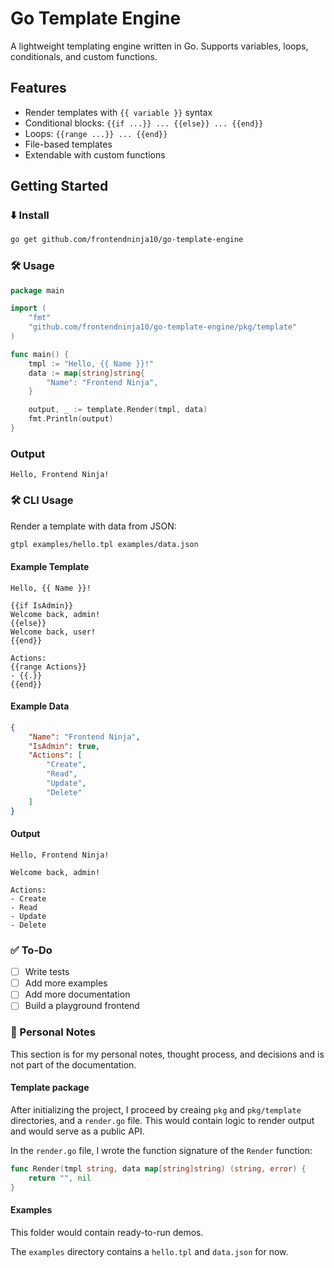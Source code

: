 # Go Template Engine
A lightweight templating engine written in Go.
Supports variables, loops, conditionals, and custom functions.

## Features
- Render templates with `{{ variable }}` syntax
- Conditional blocks: `{{if ...}} ... {{else}} ... {{end}}`
- Loops: ``{{range ...}} ... {{end}}``
- File-based templates
- Extendable with custom functions

## Getting Started

### ⬇️ Install
```bash
go get github.com/frontendninja10/go-template-engine
```

### 🛠️ Usage
```go
package main

import (
    "fmt"
    "github.com/frontendninja10/go-template-engine/pkg/template"
)

func main() {
    tmpl := "Hello, {{ Name }}!"
    data := map[string]string{
        "Name": "Frontend Ninja",
    }

    output, _ := template.Render(tmpl, data)
    fmt.Println(output)
}
```

### Output
```
Hello, Frontend Ninja!
```

### 🛠️ CLI Usage
Render a template with data from JSON:
```bash
gtpl examples/hello.tpl examples/data.json
```

#### Example Template
```
Hello, {{ Name }}!

{{if IsAdmin}}
Welcome back, admin!
{{else}}
Welcome back, user!
{{end}}

Actions:
{{range Actions}}
- {{.}}
{{end}}
```

#### Example Data
```json
{
    "Name": "Frontend Ninja",
    "IsAdmin": true,
    "Actions": [
        "Create",
        "Read",
        "Update",
        "Delete"
    ]
}
```

#### Output
```
Hello, Frontend Ninja!

Welcome back, admin!

Actions:
- Create
- Read
- Update
- Delete
```

### ✅ To-Do
- [ ] Write tests
- [ ] Add more examples
- [ ] Add more documentation
- [ ] Build a playground frontend

### 🤝 Personal Notes
This section is for my personal notes, thought process, and decisions and is not part of the documentation.

#### Template package
After initializing the project, I proceed by creaing `pkg` and `pkg/template` directories, and a `render.go` file. This would contain logic to render output and would serve as a public API.

In the `render.go` file, I wrote the function signature of the `Render` function:
```go
func Render(tmpl string, data map[string]string) (string, error) {
    return "", nil
}
```

#### Examples
This folder would contain ready-to-run demos.

The `examples` directory contains a `hello.tpl` and `data.json` for now.








